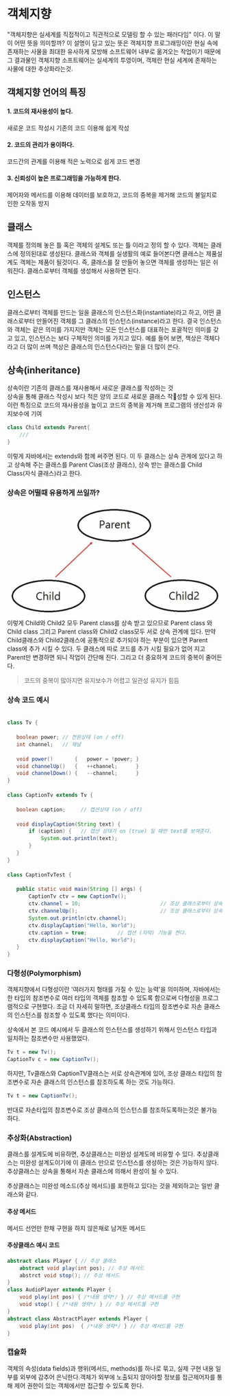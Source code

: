 # 객체지향 
"객체지향은 실세계를 직접적이고 직관적으로 모델링 할 수 있는 패러다임" 이다. 이 말이 어떤 뜻을 의미할까?
이 설명이 담고 있는 뜻은 객체지향 프로그래밍이란 현실 속에 존재하는 사물을 최대한 유사하게 모방해 소프트웨어 내부로 옮겨오는 작업이기 때문에 그 결과물인 객체지향 소프트웨어는 실세계의 투영이며, 객체란 현실 세계에 존재하는 사물에 대한 추상화라는것.

## 객체지향 언어의 특징
#### 1. 코드의 재사용성이 높다.
새로운 코드 작성시 기존의 코드 이용해 쉽게 작성
#### 2. 코드의 관리가 용이하다.
코드간의 관계를 이용해 적은 노력으로 쉽게 코드 변경
#### 3. 신뢰성이 높은 프로그래밍을 가능하게 한다.
제어자와 메서드를 이용해 데이터를 보호하고, 코드의 중복을 제거해 코드의 불일치로 인한 오작동 방지

## 클래스
객체를 정의해 놓은 틀 혹은 객체의 설계도 또는 틀 이라고 정의 할 수 있다. 객체는 클래스에 정의된대로 생성된다. 클래스와 객체를 실생활의 예로 들어본다면 클래스는 제품설계도 객체는 제품이 될것이다. 즉, 클래스를 잘 만들어 놓으면 객체를 생성하는 일은 쉬워진다. 클래스로부터 객체를 생성해서 사용하면 된다.

## 인스턴스 
클래스로부터 객체를 만드는 일을 클래스의 인스턴스화(instantiate)라고 하고, 어떤 클래스로부터 만들어진 객체를 그 클래스의 인스턴스(instance)라고 한다. 결국 인스턴스와 객체는 같은 의미를 가지지만 객체는 모든 인스턴스를 대표하는 포괄적인 의미를 갖고 있고, 인스턴스는 보다 구체적인 의미를 가지고 있다. 예를 들어 보면, 책상은 객체다 라고 더 많이 쓰며 책상은 클래스의 인스턴스다라는 말을 더 많이 쓴다.

## 상속(inheritance)
상속이란 기존의 클래스를 재사용해서 새로운 클래스를 작성하는 것  
상속을 통해 클래스 작성시 보다 적은 양의 코드로 새로운 클래스 작성할 수 있게 된다. 이런 특징으로 코드의 재사용성을 높이고 코드의 중복을 제거해 프로그램의 생산성과 유지보수에 기여 

```java
class Child extends Parent{
    ///
}
```
이렇게 자바에서는 extends와 함께 써주면 된다. 이 두 클래스는 상속 관계에 있다고 하고 상속해 주는 클래스를 Parent Clas(조상 클래스), 상속 받는 클래스를 Child Class(자식 클래스)라고 한다. 

### 상속은 어떨때 유용하게 쓰일까?
![image](childParent.png)
이렇게 Child와 Child2 모두 Parent class를 상속 받고 있으므로 Parent class 와 Child class 그리고 Parent class와 Child2 class모두 서로 상속 관계에 있다. 만약 Child클래스와 Child2클래스에 공통적으로 추가되야 하는 부분이 있으면 Parent class에 추가 시킬 수 있다. 두 클래스에 따로 코드를 추가 시킬 필요가 없어 지고 Parent만 변경하면 되니 작업이 간단해 진다. 그리고 더 중요하게 코드의 중복이 줄어든다. 
> 코드의 중복이 많아지면 유지보수가 어렵고 일관성 유지가 힘듬


### 상속 코드 예시

```java

class Tv {

   boolean power; // 전원상태 (on / off)
   int channel;   // 채널

   void power()       {   power = !power; }
   void channelUp()   {   ++channel;      }
   void channelDown() {   --channel;      }
}

class CaptionTv extends Tv {

   boolean caption;     // 캡션상태 (on / off)
   
   void displayCaption(String text) {
       if (caption) {   // 캡션 상태가 on (true) 일 때만 text를 보여준다.
           System.out.println(text);
       }
   }
}

class CaptionTvTest {

   public static void main(String [] args) {
       CaptionTv ctv = new CaptionTv();
       ctv.channel = 10;                          // 조상 클래스로부터 상속받은 멤버
       ctv.channelUp();                           // 조상 클래스로부터 상속받은 멤버
       System.out.println(ctv.channel);
       ctv.displayCaption("Hello, World");
       ctv.caption = true;          // 캡션 (자막) 기능을 켠다.
       ctv.displayCaption("Hello, World");
   }
}

```

### 다형성(Polymorphism)
객체지향에서 다형성이란 '여러가지 형태를 가질 수 있는 능력'을 의미하며, 자바에서는 한 타입의 참조변수로 여러 타입의 객체를 참조할 수 있도록 함으로써 다형성을 프로그램적으로 구현했다. 조금 더 자세히 말하면, 조상클래스 타입의 참조변수로 자손 클래스의 인스턴스를 참조할 수 있도록 했다는 의미이다.  

상속에서 본 코드 예시에서 두 클래스의 인스턴스를 생성하기 위해서 인스턴스 타입과 일치하는 참조변수만 사용했었다. 
```java
Tv t = new Tv();
CaptionTv c = new CaptionTv();
```

하지만, Tv클래스와 CaptionTV클래스는 서로 상속관계에 있어, 조상 클래스 타입의 참조변수로 자손 클래스의 인스턴스를 참조하도록 하는 것도 가능하다.
```java
Tv t = new CaptionTv();
```

반대로 자손타입의 참조변수로 조상 클래스의 인스턴스를 참조하도록하는것은 불가능하다.

<!-- 여기 어떻게 달라지는지 예시 추가 -->

### 추상화(Abstraction)
클래스를 설계도에 비유하면, 추상클래스는 미완성 설계도에 비유할 수 있다. 추상클래스는 미완성 설계도이기에 이 클래스 만으로 인스턴스를 생성하는 것은 가능하지 않다. 추상클래스는 상속을 통해서 자손 클래스에 의해서 완성이 될 수 있다.

추상클래스는 미완성 메소드(추상 메서드)를 포한하고 있다는 것을 제외하고는 일반 클래스와 같다. 

#### 추상 메서드
메서드 선언만 한채 구현을 하지 않은채로 남겨둔 메서드

#### 추상클래스 예시 코드
```java
abstract class Player { // 추상 클래스
	abstract void play(int pos); // 추상 메서드
    abstrct void stop(); // 추상 메서드
}
class AudioPlayer extends Player {
	void play(int pos) { /*내용 생략*/ } // 추상 메서드를 구현
    void stop() { /*내용 생략*/ } // 추상 메서드를 구현
}
abstract class AbstractPlayer extends Player {
	void play(int pos)  { /*내용 생략*/ } // 추상 메서드를 구현
}
```

### 캡슐화
객체의 속성(data fields)과 행위(메서드, methods)를 하나로 묶고,
실제 구현 내용 일부를 외부에 감추어 은닉한다.객체가 외부에 노출되지 않아야할 정보를 접근제어자를 통해 제어 권한이 있는 객체에서만 접근할 수 있도록 한다. 
